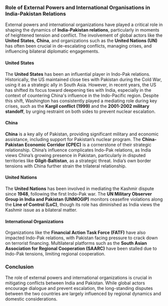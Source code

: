 ### **Role of External Powers and International Organisations in India-Pakistan Relations**

External powers and international organizations have played a critical role in shaping the dynamics of **India-Pakistan relations**, particularly in moments of heightened tension and conflict. The involvement of global actors like the **United States**, **China**, and organizations such as the **United Nations (UN)** has often been crucial in de-escalating conflicts, managing crises, and influencing bilateral diplomatic engagements.

#### **United States**
The **United States** has been an influential player in Indo-Pak relations. Historically, the US maintained close ties with Pakistan during the Cold War, using it as a strategic ally in South Asia. However, in recent years, the US has shifted its focus toward deepening ties with India, especially in the context of countering China's influence in the Indo-Pacific region. Despite this shift, Washington has consistently played a mediating role during key crises, such as the **Kargil conflict (1999)** and the **2001-2002 military standoff**, by urging restraint on both sides to prevent nuclear escalation.

#### **China**
**China** is a key ally of Pakistan, providing significant military and economic assistance, including support for Pakistan’s nuclear program. The **China-Pakistan Economic Corridor (CPEC)** is a cornerstone of their strategic relationship. China’s influence complicates Indo-Pak relations, as India views China’s growing presence in Pakistan, particularly in disputed territories like **Gilgit-Baltistan**, as a strategic threat. India’s own border tensions with China further strain the trilateral relationship.

#### **United Nations**
The **United Nations** has been involved in mediating the Kashmir dispute since **1948**, following the first Indo-Pak war. The **UN Military Observer Group in India and Pakistan (UNMOGIP)** monitors ceasefire violations along the **Line of Control (LoC)**, though its role has diminished as India views the Kashmir issue as a bilateral matter.

#### **International Organizations**
Organizations like the **Financial Action Task Force (FATF)** have also impacted Indo-Pak relations, with Pakistan facing pressure to crack down on terrorist financing. Multilateral platforms such as the **South Asian Association for Regional Cooperation (SAARC)** have been stalled due to Indo-Pak tensions, limiting regional cooperation.

### **Conclusion**
The role of external powers and international organizations is crucial in mitigating conflicts between India and Pakistan. While global actors encourage dialogue and prevent escalation, the long-standing disputes between the two countries are largely influenced by regional dynamics and domestic considerations.
